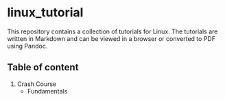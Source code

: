 # linux_tutorial

This repository contains a collection of tutorials for Linux. The tutorials are written in Markdown and can be viewed in a browser or converted to PDF using Pandoc.

## Table of content
1. Crash Course
    - Fundamentals
